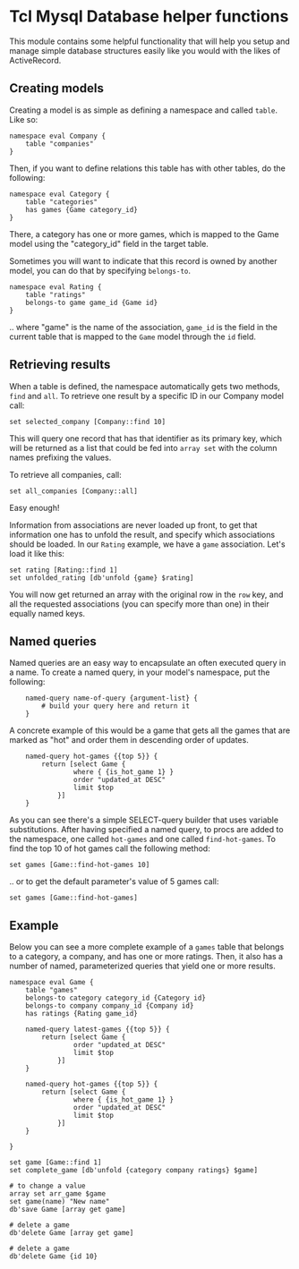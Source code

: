 # Tcl Mysql Database helper functions

This module contains some helpful functionality that will help you setup and manage simple database structures easily like you would with the likes of ActiveRecord. 

## Creating models

Creating a model is as simple as defining a namespace and called `table`. Like so:

    namespace eval Company {
        table "companies"
    }

Then, if you want to define relations this table has with other tables, do the following:

    namespace eval Category {
        table "categories"
        has games {Game category_id}
    }

There, a category has one or more games, which is mapped to the Game model using the "category_id" field in the target table. 

Sometimes you will want to indicate that this record is owned by another model, you can do that by specifying `belongs-to`.

    namespace eval Rating {
        table "ratings"
        belongs-to game game_id {Game id}
    }

.. where "game" is the name of the association, `game_id` is the field in the current table that is mapped to the `Game` model through the `id` field.

## Retrieving results

When a table is defined, the namespace automatically gets two methods, `find` and `all`. To retrieve one result by a specific ID in our Company model call: 

    set selected_company [Company::find 10]

This will query one record that has that identifier as its primary key, which will be returned as a list that could be fed into `array set` with the column names prefixing the values.

To retrieve all companies, call: 

    set all_companies [Company::all]

Easy enough!

Information from associations are never loaded up front, to get that information one has to unfold the result, and specify which associations should be loaded. In our `Rating` example, we have a `game` association. Let's load it like this:

    set rating [Rating::find 1]
    set unfolded_rating [db'unfold {game} $rating]

You will now get returned an array with the original row in the `row` key, and all the requested associations (you can specify more than one) in their equally named keys. 

## Named queries

Named queries are an easy way to encapsulate an often executed query in a name. To create a named query, in your model's namespace, put the following:

        named-query name-of-query {argument-list} {
            # build your query here and return it
        } 

A concrete example of this would be a game that gets all the games that are marked as "hot" and order them in descending order of updates. 

        named-query hot-games {{top 5}} {
            return [select Game {
                    where { {is_hot_game 1} }
                    order "updated_at DESC"
                    limit $top
                }]
        }

As you can see there's a simple SELECT-query builder that uses variable substitutions. After having specified a named query, to procs are added to the namespace, one called `hot-games` and one called `find-hot-games`. To find the top 10 of hot games call the following method:

    set games [Game::find-hot-games 10]

.. or to get the default parameter's value of 5 games call:

    set games [Game::find-hot-games]

## Example

Below you can see a more complete example of a `games` table that belongs to a category, a company, and has one or more ratings. Then, it also has a number of named, parameterized queries that yield one or more results.

    namespace eval Game {
        table "games"
        belongs-to category category_id {Category id}
        belongs-to company company_id {Company id}
        has ratings {Rating game_id}

        named-query latest-games {{top 5}} {
            return [select Game {
                    order "updated_at DESC"
                    limit $top
                }]
        }

        named-query hot-games {{top 5}} {
            return [select Game {
                    where { {is_hot_game 1} }
                    order "updated_at DESC"
                    limit $top
                }]
        }

    }

    set game [Game::find 1]
    set complete_game [db'unfold {category company ratings} $game]

    # to change a value
    array set arr_game $game
    set game(name) "New name"
    db'save Game [array get game]

    # delete a game
    db'delete Game [array get game]

    # delete a game
    db'delete Game {id 10}